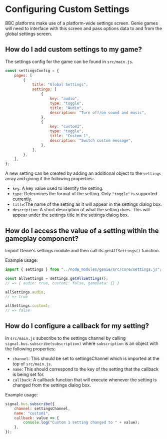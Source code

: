 # Configuring Custom Settings

BBC platforms make use of a platform-wide settings screen. Genie games will need to interface with this screen and pass options data to and from the global settings screen.

## How do I add custom settings to my game?

The settings config for the game can be found in `src/main.js`.

```javascript
const settingsConfig = {
    pages: [
        {
            title: "Global Settings",
            settings: [
                {
                    key: "audio",
                    type: "toggle",
                    title: "Audio",
                    description: "Turn off/on sound and music",
                },
                {
                    key: "custom1",
                    type: "toggle",
                    title: "Custom 1",
                    description: "Switch custom message",
                },
            ],
        },
    ],
};
```

A new setting can be created by adding an additional object to the `settings` array and giving it the following properties:
- `key`: A key value used to identify the setting.
- `type`: Determines the format of the setting. Only `"toggle"` is supported currently.
- `title`:The name of the setting as it will appear in the settings dialog box.
- `description`: A short description of what the setting does. This will appear under the settings title in the settings dialog box.

## How do I access the value of a setting within the gameplay component?
Import Genie's settings module and then call its `getAllSettings()` function.

Example usage:

```javascript
import { settings } from "../node_modules/genie/src/core/settings.js";

const allSettings = settings.getAllSettings();
// => { audio: true, custom1: false, gameData: {} }

allSettings.audio;
// => true

allSettings.custom1;
// => false
```

## How do I configure a callback for my setting?

In `src/main.js` subscribe to the settings channel by calling `signal.bus.subscribe(subscription)` where `subscription` is an object with the following properties:
- `channel`: This should be set to settingsChannel which is imported at the top of `src/main.js`.
- `name`: This should correspond to the key of the setting that the callback is being set for.
- `callback`: A callback function that will execute whenever the setting is changed from the settings dialog box.

Example usage:

```javascript
signal.bus.subscribe({
    channel: settingsChannel,
    name: "custom1",
    callback: value => {
        console.log("Custom 1 setting changed to " + value);
    },
});
```
